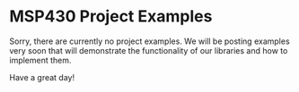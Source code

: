 MSP430 Project Examples
=======================

Sorry, there are currently no project examples. We will be posting examples very
soon that will demonstrate the functionality of our libraries and how to
implement them.

Have a great day!
